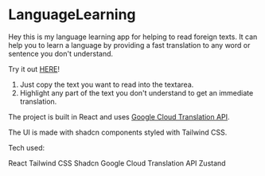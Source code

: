 # LanguageLearning

Hey this is my language learning app for helping to read foreign texts. It can help you to learn a language by providing a fast translation to any word or sentence you don't understand.

Try it out [HERE](https://languagelearning.fly.dev/)!

1. Just copy the text you want to read into the textarea.
2. Highlight any part of the text you don't understand to get an immediate translation.

The project is built in React and uses [Google Cloud Translation API](https://cloud.google.com/translate?hl=en).

The UI is made with shadcn components styled with Tailwind CSS.

Tech used:

React
Tailwind CSS
Shadcn
Google Cloud Translation API
Zustand
